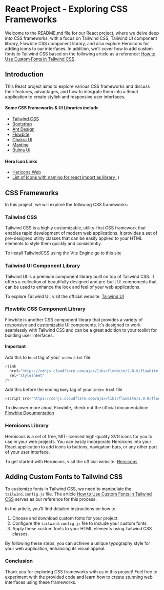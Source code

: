 # React Project - Exploring CSS Frameworks

Welcome to the README.md file for our React project, where we delve deep into CSS frameworks, with a focus on Tailwind CSS, Tailwind UI component library, Flowbite CSS component library, and also explore Heroicons for adding icons to our interfaces. In addition, we'll cover how to add custom fonts to Tailwind CSS based on the following article as a reference: [How to Use Custom Fonts in Tailwind CSS](https://blog.logrocket.com/how-to-use-custom-fonts-tailwind-css/).

## Introduction

This React project aims to explore various CSS frameworks and discuss their features, advantages, and how to integrate them into a React application to create stylish and responsive user interfaces.

#### Some CSS Frameworks & UI Libraries include

- [Tailwind CSS](https://tailwindcss.com/)
- [Bootstrap](https://getbootstrap.com/)
- [Ant Design](https://ant.design/)
- [Flowbite](https://flowbite.com/)
- [Chakra UI](https://chakra-ui.com/)
- [Mantine](https://mantine.dev/)
- [Bulma UI](https://bulma.io/)

#### Hero Icon Links

- [Hericons Web](https://heroicons.com/)
- [List of Icons with naming for react import as library ;)](https://unpkg.com/browse/@heroicons/react@2.0.18/24/outline/)

## CSS Frameworks

In this project, we will explore the following CSS frameworks:

### Tailwind CSS

Tailwind CSS is a highly customizable, utility-first CSS framework that enables rapid development of modern web applications. It provides a set of pre-designed utility classes that can be easily applied to your HTML elements to style them quickly and consistently.

To install TailwindCSS using the Vite Engine go to this [site](https://tailwindcss.com/docs/guides/vite)

### Tailwind UI Component Library

Tailwind UI is a premium component library built on top of Tailwind CSS. It offers a collection of beautifully designed and pre-built UI components that can be used to enhance the look and feel of your web applications.

To explore Tailwind UI, visit the official website: [Tailwind UI](https://tailwindui.com/)

### Flowbite CSS Component Library

Flowbite is another CSS component library that provides a variety of responsive and customizable UI components. It's designed to work seamlessly with Tailwind CSS and can be a great addition to your toolkit for building user interfaces.

#### Important

Add this to `head` tag of your `index.html` file:

```js
<link
  href="https://cdnjs.cloudflare.com/ajax/libs/flowbite/2.0.0/flowbite.min.css"
  rel="stylesheet"
/>
```

Add this before the ending `body` tag of your `index.html` file

```js
<script src="https://cdnjs.cloudflare.com/ajax/libs/flowbite/2.0.0/flowbite.min.js"></script>
```

To discover more about Flowbite, check out the official documentation: [Flowbite Documentation](https://flowbite.com/docs/introduction)

### Heroicons Library

Heroicons is a set of free, MIT-licensed high-quality SVG icons for you to use in your web projects. You can easily incorporate Heroicons into your React application to add icons to buttons, navigation bars, or any other part of your user interface.

To get started with Heroicons, visit the official website: [Heroicons](https://heroicons.com/)

## Adding Custom Fonts to Tailwind CSS

To customize fonts in Tailwind CSS, we need to manipulate the `tailwind.config.js` file. The article [How to Use Custom Fonts in Tailwind CSS](https://blog.logrocket.com/how-to-use-custom-fonts-tailwind-css/) serves as our reference for this process.

In the article, you'll find detailed instructions on how to:

1.  Choose and download custom fonts for your project.
2.  Configure the `tailwind.config.js` file to include your custom fonts.
3.  Apply these custom fonts to your HTML elements using Tailwind CSS classes.

By following these steps, you can achieve a unique typography style for your web application, enhancing its visual appeal.

### Conclusion

Thank you for exploring CSS frameworks with us in this project! Feel free to experiment with the provided code and learn how to create stunning web interfaces using these frameworks.
